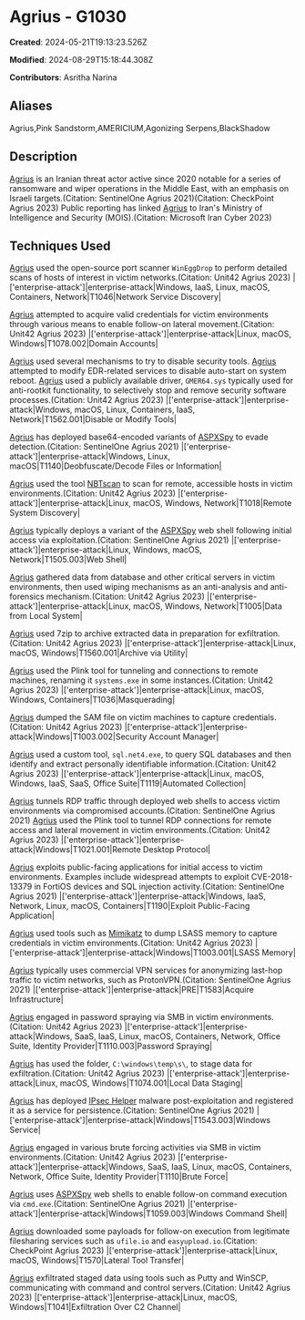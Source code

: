 # Agrius - G1030

**Created**: 2024-05-21T19:13:23.526Z

**Modified**: 2024-08-29T15:18:44.308Z

**Contributors**: Asritha Narina

## Aliases

Agrius,Pink Sandstorm,AMERICIUM,Agonizing Serpens,BlackShadow

## Description

[Agrius](https://attack.mitre.org/groups/G1030) is an Iranian threat actor active since 2020 notable for a series of ransomware and wiper operations in the Middle East, with an emphasis on Israeli targets.(Citation: SentinelOne Agrius 2021)(Citation: CheckPoint Agrius 2023) Public reporting has linked [Agrius](https://attack.mitre.org/groups/G1030) to Iran's Ministry of Intelligence and Security (MOIS).(Citation: Microsoft Iran Cyber 2023)

## Techniques Used


[Agrius](https://attack.mitre.org/groups/G1030) used the open-source port scanner <code>WinEggDrop</code> to perform detailed scans of hosts of interest in victim networks.(Citation: Unit42 Agrius 2023)
|['enterprise-attack']|enterprise-attack|Windows, IaaS, Linux, macOS, Containers, Network|T1046|Network Service Discovery|


[Agrius](https://attack.mitre.org/groups/G1030) attempted to acquire valid credentials for victim environments through various means to enable follow-on lateral movement.(Citation: Unit42 Agrius 2023)
|['enterprise-attack']|enterprise-attack|Linux, macOS, Windows|T1078.002|Domain Accounts|


[Agrius](https://attack.mitre.org/groups/G1030) used several mechanisms to try to disable security tools. [Agrius](https://attack.mitre.org/groups/G1030) attempted to modify EDR-related services to disable auto-start on system reboot. [Agrius](https://attack.mitre.org/groups/G1030) used a publicly available driver, <code>GMER64.sys</code> typically used for anti-rootkit functionality, to selectively stop and remove security software processes.(Citation: Unit42 Agrius 2023)
|['enterprise-attack']|enterprise-attack|Windows, macOS, Linux, Containers, IaaS, Network|T1562.001|Disable or Modify Tools|


[Agrius](https://attack.mitre.org/groups/G1030) has deployed base64-encoded variants of [ASPXSpy](https://attack.mitre.org/software/S0073) to evade detection.(Citation: SentinelOne Agrius 2021)
|['enterprise-attack']|enterprise-attack|Windows, Linux, macOS|T1140|Deobfuscate/Decode Files or Information|


[Agrius](https://attack.mitre.org/groups/G1030) used the tool [NBTscan](https://attack.mitre.org/software/S0590) to scan for remote, accessible hosts in victim environments.(Citation: Unit42 Agrius 2023)
|['enterprise-attack']|enterprise-attack|Linux, macOS, Windows, Network|T1018|Remote System Discovery|


[Agrius](https://attack.mitre.org/groups/G1030) typically deploys a variant of the [ASPXSpy](https://attack.mitre.org/software/S0073) web shell following initial access via exploitation.(Citation: SentinelOne Agrius 2021)
|['enterprise-attack']|enterprise-attack|Linux, Windows, macOS, Network|T1505.003|Web Shell|


[Agrius](https://attack.mitre.org/groups/G1030) gathered data from database and other critical servers in victim environments, then used wiping mechanisms as an anti-analysis and anti-forensics mechanism.(Citation: Unit42 Agrius 2023)
|['enterprise-attack']|enterprise-attack|Linux, macOS, Windows, Network|T1005|Data from Local System|


[Agrius](https://attack.mitre.org/groups/G1030) used 7zip to archive extracted data in preparation for exfiltration.(Citation: Unit42 Agrius 2023)
|['enterprise-attack']|enterprise-attack|Linux, macOS, Windows|T1560.001|Archive via Utility|


[Agrius](https://attack.mitre.org/groups/G1030) used the Plink tool for tunneling and connections to remote machines, renaming it <code>systems.exe</code> in some instances.(Citation: Unit42 Agrius 2023)
|['enterprise-attack']|enterprise-attack|Linux, macOS, Windows, Containers|T1036|Masquerading|


[Agrius](https://attack.mitre.org/groups/G1030) dumped the SAM file on victim machines to capture credentials.(Citation: Unit42 Agrius 2023)
|['enterprise-attack']|enterprise-attack|Windows|T1003.002|Security Account Manager|


[Agrius](https://attack.mitre.org/groups/G1030) used a custom tool, <code>sql.net4.exe</code>, to query SQL databases and then identify and extract personally identifiable information.(Citation: Unit42 Agrius 2023)
|['enterprise-attack']|enterprise-attack|Linux, macOS, Windows, IaaS, SaaS, Office Suite|T1119|Automated Collection|


[Agrius](https://attack.mitre.org/groups/G1030) tunnels RDP traffic through deployed web shells to access victim environments via compromised accounts.(Citation: SentinelOne Agrius 2021) [Agrius](https://attack.mitre.org/groups/G1030) used the Plink tool to tunnel RDP connections for remote access and lateral movement in victim environments.(Citation: Unit42 Agrius 2023)
|['enterprise-attack']|enterprise-attack|Windows|T1021.001|Remote Desktop Protocol|


[Agrius](https://attack.mitre.org/groups/G1030) exploits public-facing applications for initial access to victim environments. Examples include widespread attempts to exploit CVE-2018-13379 in FortiOS devices and SQL injection activity.(Citation: SentinelOne Agrius 2021) 
|['enterprise-attack']|enterprise-attack|Windows, IaaS, Network, Linux, macOS, Containers|T1190|Exploit Public-Facing Application|


[Agrius](https://attack.mitre.org/groups/G1030) used tools such as [Mimikatz](https://attack.mitre.org/software/S0002) to dump LSASS memory to capture credentials in victim environments.(Citation: Unit42 Agrius 2023)
|['enterprise-attack']|enterprise-attack|Windows|T1003.001|LSASS Memory|


[Agrius](https://attack.mitre.org/groups/G1030) typically uses commercial VPN services for anonymizing last-hop traffic to victim networks, such as ProtonVPN.(Citation: SentinelOne Agrius 2021)
|['enterprise-attack']|enterprise-attack|PRE|T1583|Acquire Infrastructure|


[Agrius](https://attack.mitre.org/groups/G1030) engaged in password spraying via SMB in victim environments.(Citation: Unit42 Agrius 2023)
|['enterprise-attack']|enterprise-attack|Windows, SaaS, IaaS, Linux, macOS, Containers, Network, Office Suite, Identity Provider|T1110.003|Password Spraying|


[Agrius](https://attack.mitre.org/groups/G1030) has used the folder, <code>C:\\windows\\temp\\s\\</code>, to stage data for exfiltration.(Citation: Unit42 Agrius 2023)
|['enterprise-attack']|enterprise-attack|Linux, macOS, Windows|T1074.001|Local Data Staging|


[Agrius](https://attack.mitre.org/groups/G1030) has deployed [IPsec Helper](https://attack.mitre.org/software/S1132) malware post-exploitation and registered it as a service for persistence.(Citation: SentinelOne Agrius 2021)
|['enterprise-attack']|enterprise-attack|Windows|T1543.003|Windows Service|


[Agrius](https://attack.mitre.org/groups/G1030) engaged in various brute forcing activities via SMB in victim environments.(Citation: Unit42 Agrius 2023)
|['enterprise-attack']|enterprise-attack|Windows, SaaS, IaaS, Linux, macOS, Containers, Network, Office Suite, Identity Provider|T1110|Brute Force|


[Agrius](https://attack.mitre.org/groups/G1030) uses [ASPXSpy](https://attack.mitre.org/software/S0073) web shells to enable follow-on command execution via <code>cmd.exe</code>.(Citation: SentinelOne Agrius 2021)
|['enterprise-attack']|enterprise-attack|Windows|T1059.003|Windows Command Shell|


[Agrius](https://attack.mitre.org/groups/G1030) downloaded some payloads for follow-on execution from legitimate filesharing services such as <code>ufile.io</code> and <code>easyupload.io</code>.(Citation: CheckPoint Agrius 2023)
|['enterprise-attack']|enterprise-attack|Linux, macOS, Windows|T1570|Lateral Tool Transfer|


[Agrius](https://attack.mitre.org/groups/G1030) exfiltrated staged data using tools such as Putty and WinSCP, communicating with command and control servers.(Citation: Unit42 Agrius 2023)
|['enterprise-attack']|enterprise-attack|Linux, macOS, Windows|T1041|Exfiltration Over C2 Channel|

